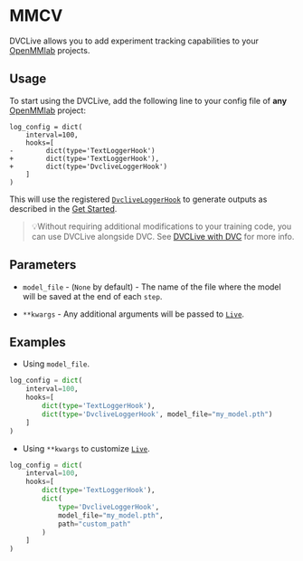 # MMCV

DVCLive allows you to add experiment tracking capabilities to your
[OpenMMlab](https://github.com/open-mmlab) projects.

## Usage

To start using the DVCLive, add the following line to your config file of
**any** [OpenMMlab](https://github.com/open-mmlab) project:

```git
log_config = dict(
    interval=100,
    hooks=[
-        dict(type='TextLoggerHook')
+        dict(type='TextLoggerHook'),
+        dict(type='DvcliveLoggerHook')
    ]
)
```

This will use the registered
[`DvcliveLoggerHook`](https://github.com/iterative/dvclive/blob/master/dvclive/mmcv.py)
to generate outputs as described in the
[Get Started](/docs/dvclive/get-started#outputs).

> 💡Without requiring additional modifications to your training code, you can
> use DVCLive alongside DVC. See
> [DVCLive with DVC](/doc/dvclive/dvclive-with-dvc) for more info.

## Parameters

- `model_file` - (`None` by default) - The name of the file where the model will
  be saved at the end of each `step`.

- `**kwargs` - Any additional arguments will be passed to
  [`Live`](/docs/dvclive/api-reference/live).

## Examples

- Using `model_file`.

```python
log_config = dict(
    interval=100,
    hooks=[
        dict(type='TextLoggerHook'),
        dict(type='DvcliveLoggerHook', model_file="my_model.pth")
    ]
)
```

- Using `**kwargs` to customize [`Live`](/docs/dvclive/api-reference/live).

```python
log_config = dict(
    interval=100,
    hooks=[
        dict(type='TextLoggerHook'),
        dict(
            type='DvcliveLoggerHook',
            model_file="my_model.pth",
            path="custom_path"
        )
    ]
)
```
